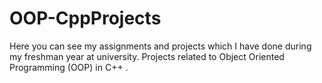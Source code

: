 # OOP-CppProjects
Here you can see my assignments and projects which I have done during my freshman year at university. Projects related to Object Oriented Programming (OOP) in C++ .
